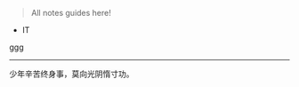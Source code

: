 <style>
a{text-decoration:none}
a:hover{text-decoration:none}
</style>

> All notes guides here!  

<!-- sidebar最多只能显示5级 -->


+ [IT](/IT/README.md)

ggg

<!--
+ [Book](/Book/README.md)
-->


<!-- ∨∨∨∨∨∨∨∨∨∨ Docsify Config ∨∨∨∨∨∨∨∨∨∨∨∨∨
+ Config
  - [index.html](./index.html)
  - [_coverpage.md](./_coverpage.md)
  - [_sidebar.md](./_sidebar.md)
  - [_navbar.md](./_navbar.md)
  - [HomePage](README.md)
  - [about](./about.md)
∧∧∧∧∧∧∧∧∧∧∧∧∧∧∧∧∧∧∧∧∧∧∧∧∧∧∧∧∧∧∧  -->

--------------------------------------------------------------------------------------------------------

少年辛苦终身事，莫向光阴惰寸功。

<a href="#/./Book/">　</a>
